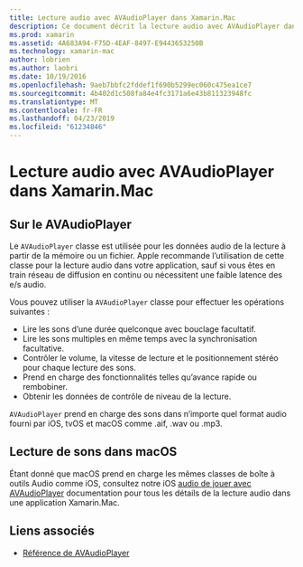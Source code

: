 ```yaml
---
title: Lecture audio avec AVAudioPlayer dans Xamarin.Mac
description: Ce document décrit la lecture audio avec AVAudioPlayer dans une application Xamarin.Mac. Il aborde AVAudioPlayer à un niveau élevé et les liens vers d’autres documents qu’il explore plus en détail.
ms.prod: xamarin
ms.assetid: 4A683A94-F75D-4EAF-8497-E9443653250B
ms.technology: xamarin-mac
author: lobrien
ms.author: laobri
ms.date: 10/19/2016
ms.openlocfilehash: 9aeb7bbfc2fddef1f690b5299ec060c475ea1ce7
ms.sourcegitcommit: 4b402d1c508fa84e4fc3171a6e43b811323948fc
ms.translationtype: MT
ms.contentlocale: fr-FR
ms.lasthandoff: 04/23/2019
ms.locfileid: "61234846"
---
```

# <a name="playing-sound-with-avaudioplayer-in-xamarinmac"></a>Lecture audio avec AVAudioPlayer dans Xamarin.Mac

## <a name="about-the-avaudioplayer"></a>Sur le AVAudioPlayer

Le `AVAudioPlayer` classe est utilisée pour les données audio de la lecture à partir de la mémoire ou un fichier. Apple recommande l’utilisation de cette classe pour la lecture audio dans votre application, sauf si vous êtes en train réseau de diffusion en continu ou nécessitent une faible latence des e/s audio.

Vous pouvez utiliser la `AVAudioPlayer` classe pour effectuer les opérations suivantes :

- Lire les sons d’une durée quelconque avec bouclage facultatif.
- Lire les sons multiples en même temps avec la synchronisation facultative.
- Contrôler le volume, la vitesse de lecture et le positionnement stéréo pour chaque lecture des sons.
- Prend en charge des fonctionnalités telles qu’avance rapide ou rembobiner.
- Obtenir les données de contrôle de niveau de la lecture.

`AVAudioPlayer` prend en charge des sons dans n’importe quel format audio fourni par iOS, tvOS et macOS comme .aif, .wav ou .mp3.

## <a name="playing-sounds-in-macos"></a>Lecture de sons dans macOS

Étant donné que macOS prend en charge les mêmes classes de boîte à outils Audio comme iOS, consultez notre iOS [audio de jouer avec AVAudioPlayer](https://github.com/xamarin/recipes/tree/master/Recipes/ios/media/sound/avaudioplayer) documentation pour tous les détails de la lecture audio dans une application Xamarin.Mac.

## <a name="related-links"></a>Liens associés

- [Référence de AVAudioPlayer](https://developer.apple.com/documentation/avfoundation/avaudioplayer)
